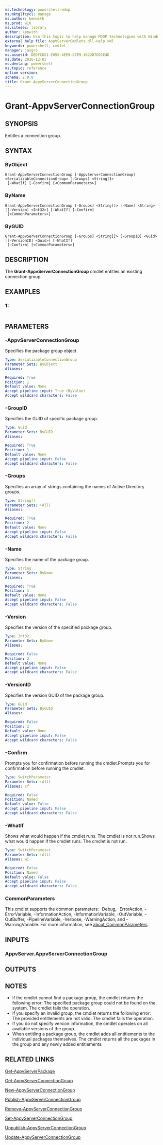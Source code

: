 ```yaml
---
ms.technology: powershell-mdop
ms.mktglfcycl: manage
ms.author: kenwith
ms.prod: w10
ms.sitesec: library
author: kenwith
description: Use this topic to help manage MDOP technologies with Windows PowerShell.
external help file: AppVServerCmdlets.dll-Help.xml
keywords: powershell, cmdlet
manager: jasgro 
ms.assetid: DEDFCD81-E855-4EE9-87E9-162287D95E4D
ms.date: 2016-12-05
ms.devlang: powershell
ms.topic: reference
online version: 
schema: 2.0.0
title: Grant-AppvServerConnectionGroup
---
```


# Grant-AppvServerConnectionGroup

## SYNOPSIS
Entitles a connection group.

## SYNTAX

### ByObject
```
Grant-AppvServerConnectionGroup [-AppvServerConnectionGroup] <SerializableConnectionGroup> [-Groups] <String[]>
 [-WhatIf] [-Confirm] [<CommonParameters>]
```

### ByName
```
Grant-AppvServerConnectionGroup [-Groups] <String[]> [-Name] <String> [[-Version] <Int32>] [-WhatIf] [-Confirm]
 [<CommonParameters>]
```

### ByGUID
```
Grant-AppvServerConnectionGroup [-Groups] <String[]> [-GroupID] <Guid> [[-VersionID] <Guid>] [-WhatIf]
 [-Confirm] [<CommonParameters>]
```

## DESCRIPTION
The **Grant-AppvServerConnectionGroup** cmdlet entitles an existing connection group.

## EXAMPLES

### 1:
```

```

## PARAMETERS

### -AppvServerConnectionGroup
Specifies the package group object.

```yaml
Type: SerializableConnectionGroup
Parameter Sets: ByObject
Aliases: 

Required: True
Position: 1
Default value: None
Accept pipeline input: True (ByValue)
Accept wildcard characters: False
```

### -GroupID
Specifies the GUID of specific package group.

```yaml
Type: Guid
Parameter Sets: ByGUID
Aliases: 

Required: True
Position: 1
Default value: None
Accept pipeline input: False
Accept wildcard characters: False
```

### -Groups
Specifies an array of strings containing the names of Active Directory groups.

```yaml
Type: String[]
Parameter Sets: (All)
Aliases: 

Required: True
Position: 2
Default value: None
Accept pipeline input: False
Accept wildcard characters: False
```

### -Name
Specifies the name of the package group.

```yaml
Type: String
Parameter Sets: ByName
Aliases: 

Required: True
Position: 1
Default value: None
Accept pipeline input: False
Accept wildcard characters: False
```

### -Version
Specifies the version of the specified package group.

```yaml
Type: Int32
Parameter Sets: ByName
Aliases: 

Required: False
Position: 2
Default value: None
Accept pipeline input: False
Accept wildcard characters: False
```

### -VersionID
Specifies the version GUID of the package group.

```yaml
Type: Guid
Parameter Sets: ByGUID
Aliases: 

Required: False
Position: 2
Default value: None
Accept pipeline input: False
Accept wildcard characters: False
```

### -Confirm
Prompts you for confirmation before running the cmdlet.Prompts you for confirmation before running the cmdlet.

```yaml
Type: SwitchParameter
Parameter Sets: (All)
Aliases: cf

Required: False
Position: Named
Default value: False
Accept pipeline input: False
Accept wildcard characters: False
```

### -WhatIf
Shows what would happen if the cmdlet runs.
The cmdlet is not run.Shows what would happen if the cmdlet runs.
The cmdlet is not run.

```yaml
Type: SwitchParameter
Parameter Sets: (All)
Aliases: wi

Required: False
Position: Named
Default value: False
Accept pipeline input: False
Accept wildcard characters: False
```

### CommonParameters
This cmdlet supports the common parameters: -Debug, -ErrorAction, -ErrorVariable, -InformationAction, -InformationVariable, -OutVariable, -OutBuffer, -PipelineVariable, -Verbose, -WarningAction, and -WarningVariable. For more information, see [about_CommonParameters](http://go.microsoft.com/fwlink/?LinkID=113216).

## INPUTS

### AppvServer.AppvServerConnectionGroup

## OUTPUTS

## NOTES
* If the cmdlet cannot find a package group, the cmdlet returns the following error: The specified package group could not be found on the system. The cmdlet fails the operation.
* If you specify an invalid group, the cmdlet returns the following error:  The provided entitlements are not valid. The cmdlet fails the operation.
* If you do not specify version information, the cmdlet operates on all available versions of the group.
* When entitling a package group, the cmdlet adds all entitlements to the individual packages themselves. The cmdlet returns all the packages in the group and any newly added entitlements.

## RELATED LINKS

[Get-AppvServerPackage](./Get-AppvServerPackage.md)

[Get-AppvServerConnectionGroup](./Get-AppvServerConnectionGroup.md)

[New-AppvServerConnectionGroup](./New-AppvServerConnectionGroup.md)

[Publish-AppvServerConnectionGroup](./Publish-AppvServerConnectionGroup.md)

[Remove-AppvServerConnectionGroup](./Remove-AppvServerConnectionGroup.md)

[Set-AppvServerConnectionGroup](./Set-AppvServerConnectionGroup.md)

[Unpublish-AppvServerConnectionGroup](./Unpublish-AppvServerConnectionGroup.md)

[Update-AppvServerConnectionGroup](./Update-AppvServerConnectionGroup.md)


